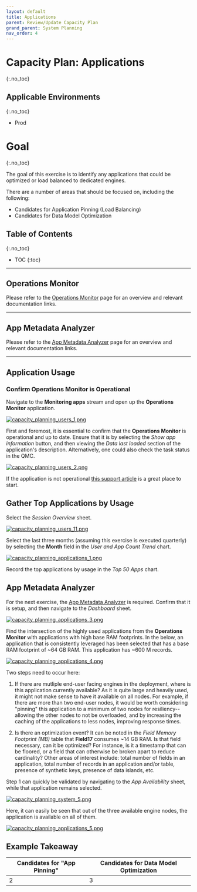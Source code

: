 ```yaml
---
layout: default
title: Applications
parent: Review/Update Capacity Plan
grand_parent: System Planning
nav_order: 4
---
```


# Capacity Plan: Applications <i class="fas fa-dolly-flatbed fa-xs" title="Shipped | Native Capability"></i>
{:.no_toc}

## Applicable Environments
{:.no_toc}
- Prod

# Goal
{:.no_toc}

The goal of this exercise is to identify any applications that could be optimized or load balanced to dedicated engines.

There are a number of areas that should be focused on, including the following:

- Candidates for Application Pinning (Load Balancing)
- Candidates for Data Model Optimization

## Table of Contents
{:.no_toc}

* TOC
{:toc}

-------------------------

## Operations Monitor

Please refer to the [Operations Monitor](../../tooling/operations_monitor.md) page for an overview and relevant documentation links.

-------------------------

## App Metadata Analyzer

Please refer to the [App Metadata Analyzer](../../tooling/app_metadata_analyzer.md) page for an overview and relevant documentation links.

-------------------------

## Application Usage

### Confirm Operations Monitor is Operational

Navigate to the **Monitoring apps** stream and open up the **Operations Monitor** application.

[![capacity_planning_users_1.png](images/capacity_planning_users_1.png)](https://raw.githubusercontent.com/qs-admin-guide/qs-admin-guide/master/docs/system_planning/review_update_capacity_plan/images/capacity_planning_users_1.png)

First and foremost, it is essential to confirm that the **Operations Monitor** is operational and up to date. Ensure that it is by selecting the _Show app information_ button, and then viewing the _Data last loaded_ section of the application's description. Alternatively, one could also check the task status in the QMC.

[![capacity_planning_users_2.png](images/capacity_planning_licenses_0.png)](https://raw.githubusercontent.com/qs-admin-guide/qs-admin-guide/master/docs/system_planning/review_update_capacity_plan/images/capacity_planning_licenses_0.png)

If the application is not operational [this support article](https://support.qlik.com/articles/000024083) is a great place to start.

## Gather Top Applications by Usage

Select the _Session Overview_ sheet.

[![capacity_planning_users_11.png](images/capacity_planning_users_11.png)](https://raw.githubusercontent.com/qs-admin-guide/qs-admin-guide/master/docs/system_planning/review_update_capacity_plan/images/capacity_planning_users_11.png)

Select the last three months (assuming this exercise is executed quarterly) by selecting the **Month** field in the _User and App Count Trend_ chart.

[![capacity_planning_applications_1.png](images/capacity_planning_applications_1.png)](https://raw.githubusercontent.com/qs-admin-guide/qs-admin-guide/master/docs/system_planning/review_update_capacity_plan/images/capacity_planning_applications_1.png)

Record the top applications by usage in the _Top 50 Apps_ chart.

## App Metadata Analyzer

For the next exercise, the [App Metadata Analyzer](../../tooling/app_metadata_analyzer.md) is required. Confirm that it is setup, and then navigate to the _Dashboard_ sheet.

[![capacity_planning_applications_3.png](images/capacity_planning_applications_3.png)](https://raw.githubusercontent.com/qs-admin-guide/qs-admin-guide/master/docs/system_planning/review_update_capacity_plan/images/capacity_planning_applications_3.png)

Find the intersection of the highly used applications from the **Operations Monitor** with applications with high base RAM footprints. In the below, an application that is consistently leveraged has been selected that has a base RAM footprint of ~64 GB RAM. This application has ~600 M records.

[![capacity_planning_applications_4.png](images/capacity_planning_applications_4.png)](https://raw.githubusercontent.com/qs-admin-guide/qs-admin-guide/master/docs/system_planning/review_update_capacity_plan/images/capacity_planning_applications_4.png)

Two steps need to occur here:

1. If there are mutliple end-user facing engines in the deployment, where is this application currently available? As it is quite large and heavily used, it might not make sense to have it available on all nodes. For example, if there are more than two end-user nodes, it would be worth considering "pinning" this application to a minimum of two nodes for resiliency--allowing the other nodes to not be overloaded, and by increasing the caching of the applications to less nodes, improving response times.

2. Is there an optimization event? It can be noted in the _Field Memory Footprint (MB)_ table that **Field17** consumes ~14 GB RAM. Is that field necessary, can it be optimized? For instance, is it a timestamp that can be floored, or a field that can otherwise be broken apart to reduce cardinality? Other areas of interest include: total number of fields in an application, total number of records in an application and/or table, presence of synthetic keys, presence of data islands, etc.

Step 1 can quickly be validated by navigating to the _App Availability_ sheet, while that application remains selected.

[![capacity_planning_system_5.png](images/capacity_planning_system_5.png)](https://raw.githubusercontent.com/qs-admin-guide/qs-admin-guide/master/docs/system_planning/review_update_capacity_plan/images/capacity_planning_system_5.png)

Here, it can easily be seen that out of the three available engine nodes, the application is available on all of them.

[![capacity_planning_applications_5.png](images/capacity_planning_applications_5.png)](https://raw.githubusercontent.com/qs-admin-guide/qs-admin-guide/master/docs/system_planning/review_update_capacity_plan/images/capacity_planning_applications_5.png)

## Example Takeaway

| Candidates for "App Pinning" | Candidates for Data Model Optimization |
|------------------------------|----------------------------------------|
| 2                            | 3                                      |
